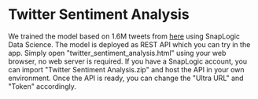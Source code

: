 # Twitter Sentiment Analysis
We trained the model based on 1.6M tweets from [here](https://www.kaggle.com/kazanova/sentiment140) using SnapLogic Data Science. The model is deployed as REST API which you can try in the app. Simply open "twitter_sentiment_analysis.html" using your web browser, no web server is required.
If you have a SnapLogic account, you can import "Twitter Sentiment Analysis.zip" and host the API in your own environment. Once the API is ready, you can change the "Ultra URL" and "Token" accordingly.